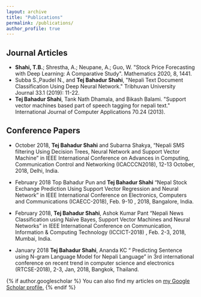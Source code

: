 ```yaml
---
layout: archive
title: "Publications"
permalink: /publications/
author_profile: true
---
```


## Journal Articles
*  **Shahi, T.B.**; Shrestha, A.; Neupane, A.; Guo, W. "Stock Price Forecasting with Deep Learning: A Comparative Study". Mathematics 2020, 8, 1441.
* Subba S.,Paudel N., and **Tej Bahadur Shahi**,  "Nepali Text Document Classification Using Deep Neural Network." Tribhuvan University Journal 33.1 (2019): 11-22.
*  **Tej Bahadur Shahi**, Tank Nath Dhamala, and Bikash Balami. "Support vector machines based part of speech tagging for nepali text." International Journal of Computer Applications 70.24 (2013).  


## Conference Papers
* October 2018, 	**Tej Bahadur Shahi** and Subarna Shakya, “Nepali SMS filtering Using Decision Trees, Neural Network and Support Vector Machine” in IEEE International Conference on Advances in Computing, Communication Control and Networking (ICACCCN2018), 12-13 October, 2018, Delhi, India.

* February 2018	Top Bahadur Pun and **Tej Bahadur Shahi** “Nepal Stock Exchange Prediction Using Support Vector Regression and Neural Network” in IEEE International Conference on Electronics, Computers and Communications (ICAECC-2018), Feb. 9-10 , 2018, Bangalore, India.

* February 2018, **Tej Bahadur Shahi**, Ashok Kumar Pant “Nepali News Classification using Naïve Bayes, Support Vector Machines and Neural Networks” in IEEE International Conference on Communication, Information & Computing Technology (ICCICT-2018) , Feb. 2-3, 2018, Mumbai, India.

* January  2018	**Tej Bahadur Shahi**, Ananda KC “ Predicting Sentence using N-gram Language Model for Nepali Language” in 3rd international conference on recent trend in computer science and electronics (RTCSE-2018), 2-3, Jan, 2018, Bangkok, Thailand.

{% if author.googlescholar %}
  You can also find my articles on <u><a href="{{author.googlescholar}}">my Google Scholar profile</a>.</u>
{% endif %}
